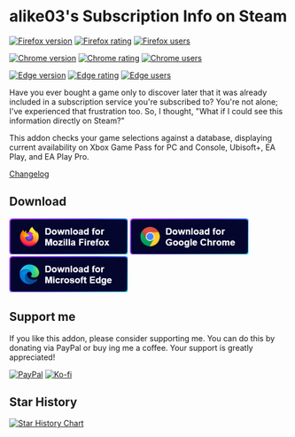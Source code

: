 # alike03's Subscription Info on Steam

[![Firefox version](https://img.shields.io/amo/v/alike03s-subscription-info?label=Firefox&style=for-the-badge)](https://addons.mozilla.org/en-US/firefox/addon/alike03s-subscription-info/)
[![Firefox rating](https://img.shields.io/amo/stars/alike03s-subscription-info?label=firefox%20rating&style=for-the-badge)](https://addons.mozilla.org/en-US/firefox/addon/alike03s-subscription-info/)
[![Firefox users](https://img.shields.io/amo/users/alike03s-subscription-info?label=firefox%20users&style=for-the-badge&color=dd2222)](https://addons.mozilla.org/en-US/firefox/addon/alike03s-subscription-info/)

[![Chrome version](https://img.shields.io/chrome-web-store/v/jecikjbpiedagpmibmgpfgnkfpomgeok?label=Chrome&style=for-the-badge)](https://chrome.google.com/webstore/detail/jecikjbpiedagpmibmgpfgnkfpomgeok/)
[![Chrome rating](https://img.shields.io/chrome-web-store/stars/jecikjbpiedagpmibmgpfgnkfpomgeok?label=Chrome%20rating&style=for-the-badge)](https://chrome.google.com/webstore/detail/jecikjbpiedagpmibmgpfgnkfpomgeok/)
[![Chrome users](https://img.shields.io/chrome-web-store/users/jecikjbpiedagpmibmgpfgnkfpomgeok?label=Chrome%20users&style=for-the-badge&color=dd2222)](https://chrome.google.com/webstore/detail/jecikjbpiedagpmibmgpfgnkfpomgeok/)

[![Edge version](https://img.shields.io/badge/dynamic/json?label=edge&style=for-the-badge&%20add-on&prefix=V&query=%24.version&url=https%3A%2F%2Fmicrosoftedge.microsoft.com%2Faddons%2Fgetproductdetailsbycrxid%2Fbapbeljhlgbcmoofikfboidiooefimdp)](https://microsoftedge.microsoft.com/addons/detail/alike03s-subscription-in/bapbeljhlgbcmoofikfboidiooefimdp)
[![Edge rating](https://img.shields.io/badge/dynamic/json?label=edge%20rating&color=%2344cc11&style=for-the-badge&suffix=/5&query=%24.averageRating&url=https%3A%2F%2Fmicrosoftedge.microsoft.com%2Faddons%2Fgetproductdetailsbycrxid%2Fbapbeljhlgbcmoofikfboidiooefimdp)](https://microsoftedge.microsoft.com/addons/detail/alike03s-subscription-in/bapbeljhlgbcmoofikfboidiooefimdp)
[![Edge users](https://img.shields.io/badge/dynamic/json?label=Edge%20users&style=for-the-badge&color=%23dd2222&query=%24.activeInstallCount&url=https%3A%2F%2Fmicrosoftedge.microsoft.com%2Faddons%2Fgetproductdetailsbycrxid%2Fbapbeljhlgbcmoofikfboidiooefimdp)](https://microsoftedge.microsoft.com/addons/detail/alike03s-subscription-in/bapbeljhlgbcmoofikfboidiooefimdp)

Have you ever bought a game only to discover later that it was already included in a subscription service you're subscribed to? You're not alone; I've experienced that frustration too. So, I thought, "What if I could see this information directly on Steam?"

This addon checks your game selections against a database, displaying current availability on Xbox Game Pass for PC and Console, Ubisoft+, EA Play, and EA Play Pro.

[Changelog](https://aligueler.com/SubscriptionInfo/#changelog)

## Download

[![Download for Firefox](/public/images/firefox.png)](https://addons.mozilla.org/en-US/firefox/addon/alike03s-subscription-info/)
[![Download for Chrome](/public/images/chrome.png)](https://chrome.google.com/webstore/detail/jecikjbpiedagpmibmgpfgnkfpomgeok/)
[![Download for Edge](/public/images/edge.png)](https://microsoftedge.microsoft.com/addons/detail/bapbeljhlgbcmoofikfboidiooefimdp)


## Support me

If you like this addon, please consider supporting me. You can do this by donating via PayPal or buy ing me a coffee. Your support is greatly appreciated!

[![PayPal](https://img.shields.io/badge/PayPal-00457C?style=for-the-badge&logo=paypal&logoColor=white)](https://paypal.me/alike03)
[![Ko-fi](https://img.shields.io/badge/Ko--fi-F16061?style=for-the-badge&logo=ko-fi&logoColor=white)](https://ko-fi.com/alike03)

## Star History

<a href="https://star-history.com/#alike03/SubscriptionInfo&Date">
 <picture>
   <source media="(prefers-color-scheme: dark)" srcset="https://api.star-history.com/svg?repos=alike03/SubscriptionInfo&type=Date&theme=dark" />
   <source media="(prefers-color-scheme: light)" srcset="https://api.star-history.com/svg?repos=alike03/SubscriptionInfo&type=Date" />
   <img alt="Star History Chart" src="https://api.star-history.com/svg?repos=alike03/SubscriptionInfo&type=Date" />
 </picture>
</a>